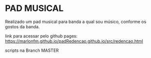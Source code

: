 # PAD MUSICAL

Realizado um pad musical para banda a qual sou músico, conforme os gostos da banda.

link para acessar pelo github pages: https://marlonfm.github.io/padRedencao.github.io/src/redencao.html

scripts na Branch MASTER

